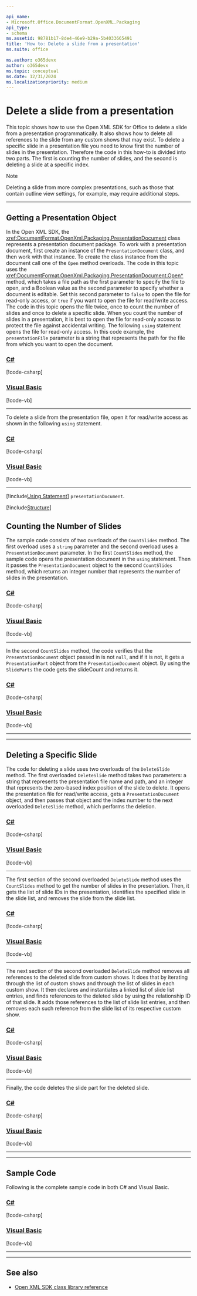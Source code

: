 ```yaml
---

api_name:
- Microsoft.Office.DocumentFormat.OpenXML.Packaging
api_type:
- schema
ms.assetid: 98781b17-8de4-46e9-b29a-5b4033665491
title: 'How to: Delete a slide from a presentation'
ms.suite: office

ms.author: o365devx
author: o365devx
ms.topic: conceptual
ms.date: 12/31/2024
ms.localizationpriority: medium
---
```

# Delete a slide from a presentation

This topic shows how to use the Open XML SDK for Office to delete a
slide from a presentation programmatically. It also shows how to delete
all references to the slide from any custom shows that may exist. To
delete a specific slide in a presentation file you need to know first
the number of slides in the presentation. Therefore the code in this
how-to is divided into two parts. The first is counting the number of
slides, and the second is deleting a slide at a specific index.

> [!NOTE]
> Deleting a slide from more complex presentations, such as those that contain outline view settings, for example, may require additional steps.



--------------------------------------------------------------------------------
## Getting a Presentation Object

In the Open XML SDK, the <xref:DocumentFormat.OpenXml.Packaging.PresentationDocument> class represents a presentation document package. To work with a presentation document, first create an instance of the `PresentationDocument` class, and then work with that instance. To create the class instance from the document call one of the `Open` method overloads. The code in this topic uses the <xref:DocumentFormat.OpenXml.Packaging.PresentationDocument.Open*> method, which takes a file path as the first parameter to specify the file to open, and a Boolean value as the second parameter to specify whether a document is editable. Set this second parameter to `false` to open the file for read-only access, or `true` if you want to open the file for read/write access. The code in this topic opens the file twice, once to count the number of slides and once to delete a specific slide. When you count the number of slides in a presentation, it is best to open the file for read-only access to protect the file against accidental writing. The following `using` statement opens the file for read-only access. In this code example, the `presentationFile` parameter is a string that represents the path for the file from which you want to open the document.

### [C#](#tab/cs-1)
[!code-csharp[](../../samples/presentation/delete_a_slide_from/cs/Program.cs#snippet1)]

### [Visual Basic](#tab/vb-1)
[!code-vb[](../../samples/presentation/delete_a_slide_from/vb/Program.vb#snippet1)]
***


To delete a slide from the presentation file, open it for read/write
access as shown in the following `using`
statement.

### [C#](#tab/cs-2)
[!code-csharp[](../../samples/presentation/delete_a_slide_from/cs/Program.cs#snippet2)]

### [Visual Basic](#tab/vb-2)
[!code-vb[](../../samples/presentation/delete_a_slide_from/vb/Program.vb#snippet2)]
***


[!include[Using Statement](../includes/presentation/using-statement.md)] `presentationDocument`.

[!include[Structure](../includes/presentation/structure.md)]

## Counting the Number of Slides

The sample code consists of two overloads of the `CountSlides` method. The first overload uses a `string` parameter and the second overload uses a `PresentationDocument` parameter. In the first `CountSlides` method, the sample code opens the presentation document in the `using` statement. Then it passes the `PresentationDocument` object to the second `CountSlides` method, which returns an integer number that represents the number of slides in the presentation.

### [C#](#tab/cs-3)
[!code-csharp[](../../samples/presentation/delete_a_slide_from/cs/Program.cs#snippet3)]

### [Visual Basic](#tab/vb-3)
[!code-vb[](../../samples/presentation/delete_a_slide_from/vb/Program.vb#snippet3)]
***


In the second `CountSlides` method, the code
verifies that the `PresentationDocument`
object passed in is not `null`, and if it is
not, it gets a `PresentationPart` object from
the `PresentationDocument` object. By using
the `SlideParts` the code gets the slideCount
and returns it.

### [C#](#tab/cs-4)
[!code-csharp[](../../samples/presentation/delete_a_slide_from/cs/Program.cs#snippet4)]

### [Visual Basic](#tab/vb-4)
[!code-vb[](../../samples/presentation/delete_a_slide_from/vb/Program.vb#snippet4)]
***

--------------------------------------------------------------------------------
## Deleting a Specific Slide

The code for deleting a slide uses two overloads of the `DeleteSlide` method. The first overloaded `DeleteSlide` method takes two parameters: a string
that represents the presentation file name and path, and an integer that
represents the zero-based index position of the slide to delete. It
opens the presentation file for read/write access, gets a `PresentationDocument` object, and then passes that
object and the index number to the next overloaded `DeleteSlide` method, which performs the deletion.

### [C#](#tab/cs-5)
[!code-csharp[](../../samples/presentation/delete_a_slide_from/cs/Program.cs#snippet5)]

### [Visual Basic](#tab/vb-5)
[!code-vb[](../../samples/presentation/delete_a_slide_from/vb/Program.vb#snippet5)]
***


The first section of the second overloaded `DeleteSlide` method uses the `CountSlides` method to get the number of slides in
the presentation. Then, it gets the list of slide IDs in the
presentation, identifies the specified slide in the slide list, and
removes the slide from the slide list.

### [C#](#tab/cs-6)
[!code-csharp[](../../samples/presentation/delete_a_slide_from/cs/Program.cs#snippet6)]

### [Visual Basic](#tab/vb-6)
[!code-vb[](../../samples/presentation/delete_a_slide_from/vb/Program.vb#snippet6)]
***


The next section of the second overloaded `DeleteSlide` method removes all references to the
deleted slide from custom shows. It does that by iterating through the
list of custom shows and through the list of slides in each custom show.
It then declares and instantiates a linked list of slide list entries,
and finds references to the deleted slide by using the relationship ID
of that slide. It adds those references to the list of slide list
entries, and then removes each such reference from the slide list of its
respective custom show.

### [C#](#tab/cs-7)
[!code-csharp[](../../samples/presentation/delete_a_slide_from/cs/Program.cs#snippet7)]

### [Visual Basic](#tab/vb-7)
[!code-vb[](../../samples/presentation/delete_a_slide_from/vb/Program.vb#snippet7)]
***


Finally, the code deletes the slide part for the deleted slide.

### [C#](#tab/cs-8)
[!code-csharp[](../../samples/presentation/delete_a_slide_from/cs/Program.cs#snippet8)]

### [Visual Basic](#tab/vb-8)
[!code-vb[](../../samples/presentation/delete_a_slide_from/vb/Program.vb#snippet8)]
***


--------------------------------------------------------------------------------
## Sample Code

Following is the complete sample code in both C\# and Visual Basic.

### [C#](#tab/cs)
[!code-csharp[](../../samples/presentation/delete_a_slide_from/cs/Program.cs#snippet0)]

### [Visual Basic](#tab/vb)
[!code-vb[](../../samples/presentation/delete_a_slide_from/vb/Program.vb#snippet0)]
***

--------------------------------------------------------------------------------
## See also



- [Open XML SDK class library reference](/office/open-xml/open-xml-sdk)

